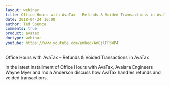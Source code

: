 ```yaml
---
layout: webinar
title: Office Hours with AvaTax – Refunds & Voided Transactions in AvaTax
date: 2018-04-24 10:00
author: Ted Spence
comments: true
product: avatax
doctype: webinar
youtube: https://www.youtube.com/embed/AnCjlFFbWP4
---
```


Office Hours with AvaTax – Refunds & Voided Transactions in AvaTax

In the latest installment of Office Hours with AvaTax, Avalara Engineers Wayne Myer and India Anderson discuss how AvaTax handles refunds and voided transactions.
